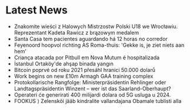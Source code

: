 # Latest News
-  Znakomite wieści z Halowych Mistrzostw Polski U18 we Wrocławiu. Reprezentant Kadeta Rawicz z brązowym medalem
-  Santa Casa tem pacientes aguardando há 12 horas no corredor
-  Feyenoord hoopvol richting AS Roma-thuis: 'Gekke is, je ziet niets aan hem'
-  Criança atacada por Pitbull em Nova Mutum é hospitalizada
-  İstanbul Ortaköy'de ahşap binada yangın
-  Bitcoin poprvé od roku 2021 přesáhl hranici 50.000 dolarů
-  Work begins on new £10m Armagh GAA training complex
-  Protokollarische Rangfolge: Ministerpräsidentin Rehlinger oder Landtagspräsidentin Winzent – wer ist das Saarland-Oberhaupt?
-  Operateri će generirati 400 milijardi dolara od 5G usluga u 2024.
-  FOOKUS ⟩ Zelenskõi jääb kindralite vallandajana Obamale tublisti alla
